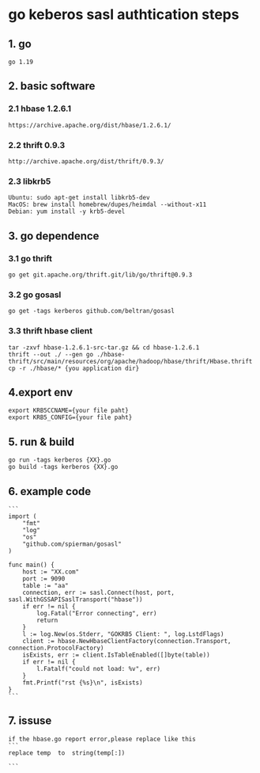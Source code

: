 # go keberos sasl authtication steps
## 1. go
    go 1.19
## 2. basic software
### 2.1 hbase 1.2.6.1
    https://archive.apache.org/dist/hbase/1.2.6.1/
### 2.2 thrift 0.9.3
    http://archive.apache.org/dist/thrift/0.9.3/
### 2.3 libkrb5
    Ubuntu: sudo apt-get install libkrb5-dev
    MacOS: brew install homebrew/dupes/heimdal --without-x11
    Debian: yum install -y krb5-devel 
## 3. go dependence
### 3.1 go thrift
    go get git.apache.org/thrift.git/lib/go/thrift@0.9.3
### 3.2 go gosasl
    go get -tags kerberos github.com/beltran/gosasl
### 3.3 thrift hbase client
    tar -zxvf hbase-1.2.6.1-src-tar.gz && cd hbase-1.2.6.1
    thrift --out ./ --gen go ./hbase-thrift/src/main/resources/org/apache/hadoop/hbase/thrift/Hbase.thrift
    cp -r ./hbase/* {you application dir}
## 4.export env
    export KRB5CCNAME={your file paht}
    export KRB5_CONFIG={your file paht}
## 5. run & build
    go run -tags kerberos {XX}.go
    go build -tags kerberos {XX}.go
## 6. example code
    ```
    import (
        "fmt"
        "log"
        "os"
        "github.com/spierman/gosasl"
    )

    func main() {
        host := "XX.com"
        port := 9090
        table := "aa"
        connection, err := sasl.Connect(host, port, sasl.WithGSSAPISaslTransport("hbase"))
        if err != nil {
            log.Fatal("Error connecting", err)
            return
        }
        l := log.New(os.Stderr, "GOKRB5 Client: ", log.LstdFlags)
        client := hbase.NewHbaseClientFactory(connection.Transport, connection.ProtocolFactory)
        isExists, err := client.IsTableEnabled([]byte(table))
        if err != nil {
            l.Fatalf("could not load: %v", err)
        }
        fmt.Printf("rst {%s}\n", isExists)
    }
    ```
## 7. issuse
    if the hbase.go report error,please replace like this
    ```
    replace temp  to  string(temp[:])
    
    ```
